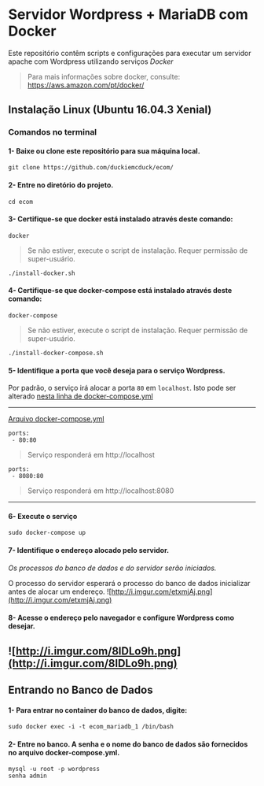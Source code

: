 # Servidor Wordpress + MariaDB com Docker 
Este repositório contêm scripts e configurações para executar um servidor apache com Wordpress utilizando serviços _Docker_
>Para mais informações sobre docker, consulte: https://aws.amazon.com/pt/docker/

## Instalação Linux (Ubuntu 16.04.3 Xenial)
### Comandos no terminal
#### 1- Baixe ou clone este repositório para sua máquina local.
```
git clone https://github.com/duckiemcduck/ecom/
```
#### 2- Entre no diretório do projeto.
```
cd ecom
```
#### 3- Certifique-se que docker está instalado através deste comando:
```
docker
```

>Se não estiver, execute o script de instalação. Requer permissão de super-usuário.
```
./install-docker.sh
```

#### 4- Certifique-se que docker-compose está instalado através deste comando:
```
docker-compose
```

>Se não estiver, execute o script de instalação. Requer permissão de super-usuário.
```
./install-docker-compose.sh
```

#### 5- Identifique a porta que você deseja para o serviço Wordpress.

Por padrão, o serviço irá alocar a porta `80` em `localhost`. Isto pode ser alterado [nesta linha de docker-compose.yml](https://github.com/duckiemcduck/ECOM/blob/master/docker-compose.yml#L11&L12)

---
[Arquivo docker-compose.yml](https://github.com/duckiemcduck/ECOM/blob/master/docker-compose.yml#L11&L12)
```
ports:
 - 80:80
```
  >Serviço responderá em http://localhost
```
ports:
 - 8080:80
```
  >Serviço responderá em http://localhost:8080
---

#### 6- Execute o serviço

```
sudo docker-compose up
```

#### 7- Identifique o endereço alocado pelo servidor.

*Os processos do banco de dados e do servidor serão iniciados.*

O processo do servidor esperará o processo do banco de dados inicializar antes de alocar um endereço.
![http://i.imgur.com/etxmjAj.png](http://i.imgur.com/etxmjAj.png)

#### 8- Acesse o endereço pelo navegador e configure Wordpress como desejar.
![http://i.imgur.com/8lDLo9h.png](http://i.imgur.com/8lDLo9h.png)
 --
 
 ## Entrando no Banco de Dados
 #### 1- Para entrar no container do banco de dados, digite:
 ```
 sudo docker exec -i -t ecom_mariadb_1 /bin/bash
 ```
 #### 2- Entre no banco. A senha e o nome do banco de dados são fornecidos no arquivo docker-compose.yml.
 ```
 mysql -u root -p wordpress
 senha admin
 ```
 
 
